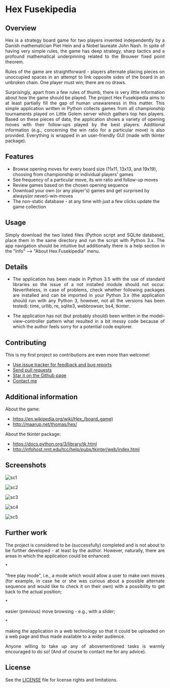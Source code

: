 # Hex Fusekipedia

## Overview

<p align="justify">
Hex is a strategy board game for two players invented independently by a Danish mathematician Piet Hein and a Nobel laureate John Nash. In spite of having very simple rules, the game has deep strategy, sharp tactics and a profound mathematical underpinning related to the Brouwer fixed point theorem.
</p>
<p align="justify">
Rules of the game are straightforward - players alternate placing pieces on unoccupied spaces in an attempt to link opposite sides of the board in an unbroken chain. One player must win; there are no draws.
</p>
<p align="justify">
Surprisingly, apart from a few rules of thumb, there is very little information about how the game should be played. The project Hex Fusekipedia aims to at least partially fill the gap of human unawareness in this matter. This simple application written in Python collects games from all championship tournaments played on Little Golem server which gathers top hex players. Based on these pieces of data, the application shows a variety of opening moves with their follow-ups played by the best players. Additional information (e.g., concerning the win ratio for a particular move) is also provided. Everything is wrapped in an user-friendly GUI (made with tkinter package).
</p>


## Features

* Browse opening moves for every board size (11x11, 13x13, and 19x19), choosing from championship or individual players' games
* See frequency of a particular move, its win ratio and follow-up moves
* Review games based on the chosen opening sequence
* Download your own (or any player's) games and get surprised by always(or never)-win-moves
* The non-static database - at any time with just a few clicks update the game collection


## Usage

<p align="justify">
Simply download the two listed files (Python script and SQLite database), place them in the same directory and run the script with Python 3.x. The app navigation should be intuitive but additionally there is a help section in the "Info" --> "About Hex Fusekipedia" menu.
</p>


## Details

* <p align="justify">The application has been made in Python 3.5 with the use of standard libraries so the issue of a not installed module should not occur. Nevertheless, in case of problems, check whether following packages are installed and can be imported in your Python 3.x (the application should run with any Python 3, however, not all the versions has been tested): time, urllib, re, sqlite3, webbrowser, bs4, tkinter.</p>
* <p align="justify">The application has not (but probably should) been written in the model–view–controller pattern what resulted in a bit messy code because of which the author feels sorry for a potential code explorer.</p>


## Contributing

This is my first project so contributions are even more than welcome!
* [Use issue tracker for feedback and bug reports](https://github.com/adrzystek/Hex-Fusekipedia/issues)
* [Send pull requests](https://github.com/adrzystek/Hex-Fusekipedia)
* [Star it on the Github page](https://github.com/adrzystek/Hex-Fusekipedia)
* [Contact me](mailto:andrzej.drzystek@gmail.com)


## Additional information

About the game:
* https://en.wikipedia.org/wiki/Hex_(board_game)
* http://maarup.net/thomas/hex/

About the tkinter package:
* https://docs.python.org/3/library/tk.html
* http://infohost.nmt.edu/tcc/help/pubs/tkinter/web/index.html


## Screenshots

![sc1](https://cloud.githubusercontent.com/assets/26262275/25361195/36a7cea8-294d-11e7-94ba-86364d5c12f6.png)

![sc2](https://cloud.githubusercontent.com/assets/26262275/25361244/6d1e0d1c-294d-11e7-8733-2743f2b896f8.png)

![sc3](https://cloud.githubusercontent.com/assets/26262275/25361308/c6fcf37a-294d-11e7-9abe-808f806ae0d1.png)

![sc4](https://user-images.githubusercontent.com/26262275/29744136-219a4e38-8a9f-11e7-8493-fbc301ab99c8.png)

![sc5](https://cloud.githubusercontent.com/assets/26262275/25361349/04440890-294e-11e7-9494-0b454310ca45.png)


## Further work

<p align="justify">
The project is considered to be (successfully) completed and is not about to be further developed - at least by the author. However, naturally, there are areas in which the application could be enhanced:
</p>
* <p align="justify">"free play mode", i.e., a mode which would allow a user to make own moves (for example, in case he or she was curious about a possible alternate sequence and would like to check it on their own) with a possibility to get back to the actual position;</p>
* <p align="justify">easier (previous) move browsing - e.g., with a slider;</p>
* <p align="justify">making the application in a web technology so that it could be uploaded on a web page and thus made available to a wider audience.</p>

<p align="justify">
Anyone willing to take up any of abovementioned tasks is warmly encouraged to do so! (And of course to contact me for any advice).
</p>


## License

See the [LICENSE](https://github.com/adrzystek/Hex-Fusekipedia/blob/master/LICENSE) file for license rights and limitations.
